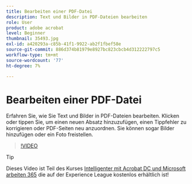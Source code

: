 ```yaml
---
title: Bearbeiten einer PDF-Datei
description: Text und Bilder in PDF-Dateien bearbeiten
role: User
product: adobe acrobat
level: Beginner
thumbnail: 35493.jpg
exl-id: a420293a-c85b-41f1-9922-ab2f1fbef58e
source-git-commit: 886d374b81979e8927bc823cbcb4d312222797c5
workflow-type: tm+mt
source-wordcount: '77'
ht-degree: 7%

---
```


# Bearbeiten einer PDF-Datei

Erfahren Sie, wie Sie Text und Bilder in PDF-Dateien bearbeiten. Klicken oder tippen Sie, um einen neuen Absatz hinzuzufügen, einen Tippfehler zu korrigieren oder PDF-Seiten neu anzuordnen. Sie können sogar Bilder hinzufügen oder ein Foto freistellen.

>[!VIDEO](https://video.tv.adobe.com/v/35493?hidetitle=true)

>[!TIP]
>
>Dieses Video ist Teil des Kurses [Intelligenter mit Acrobat DC und Microsoft arbeiten 365](https://experienceleague.adobe.com/?recommended=Acrobat-U-1-2021.microsoft365) die auf der Experience League kostenlos erhältlich ist!

